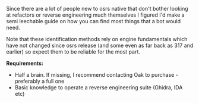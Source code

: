 Since there are a lot of people new to osrs native that don't bother looking at refactors or reverse engineering much themselves I figured I'd make a semi leechable guide on how you can find most things that a bot would need.

Note that these identification methods rely on engine fundamentals which have not changed since osrs release (and some even as far back as 317 and earlier) so expect them to be reliable for the most part.

**Requirements:**
- Half a brain. If missing, I recommend contacting Oak to purchase - preferably a full one
- Basic knowledge to operate a reverse engineering suite (Ghidra, IDA etc)
